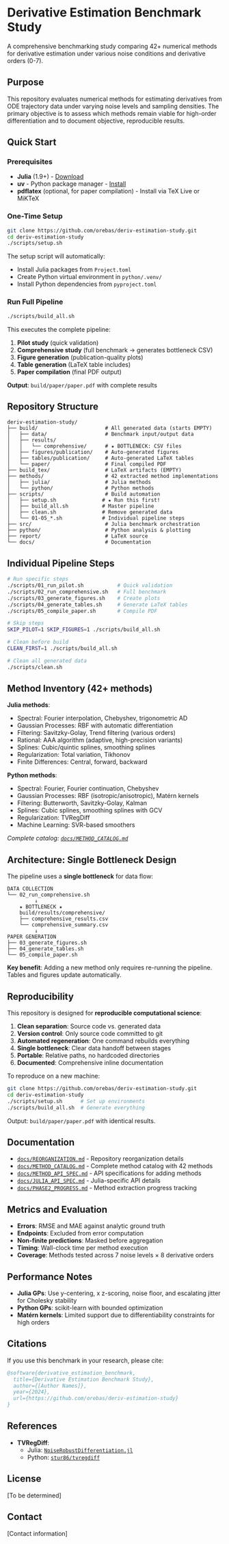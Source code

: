 # Derivative Estimation Benchmark Study

A comprehensive benchmarking study comparing 42+ numerical methods for derivative estimation under various noise conditions and derivative orders (0-7).

## Purpose

This repository evaluates numerical methods for estimating derivatives from ODE trajectory data under varying noise levels and sampling densities. The primary objective is to assess which methods remain viable for high-order differentiation and to document objective, reproducible results.

## Quick Start

### Prerequisites

- **Julia** (1.9+) - [Download](https://julialang.org/downloads/)
- **uv** - Python package manager - [Install](https://docs.astral.sh/uv/getting-started/installation/)
- **pdflatex** (optional, for paper compilation) - Install via TeX Live or MiKTeX

### One-Time Setup

```bash
git clone https://github.com/orebas/deriv-estimation-study.git
cd deriv-estimation-study
./scripts/setup.sh
```

The setup script will automatically:
- Install Julia packages from `Project.toml`
- Create Python virtual environment in `python/.venv/`
- Install Python dependencies from `pyproject.toml`

### Run Full Pipeline

```bash
./scripts/build_all.sh
```

This executes the complete pipeline:
1. **Pilot study** (quick validation)
2. **Comprehensive study** (full benchmark → generates bottleneck CSV)
3. **Figure generation** (publication-quality plots)
4. **Table generation** (LaTeX table includes)
5. **Paper compilation** (final PDF output)

**Output**: `build/paper/paper.pdf` with complete results

## Repository Structure

```
deriv-estimation-study/
├── build/                      # All generated data (starts EMPTY)
│   ├── data/                   # Benchmark input/output data
│   ├── results/
│   │   └── comprehensive/      # ★ BOTTLENECK: CSV files
│   ├── figures/publication/    # Auto-generated figures
│   ├── tables/publication/     # Auto-generated LaTeX tables
│   └── paper/                  # Final compiled PDF
├── build_tex/                  # LaTeX artifacts (EMPTY)
├── methods/                    # 42 extracted method implementations
│   ├── julia/                  # Julia methods
│   └── python/                 # Python methods
├── scripts/                    # Build automation
│   ├── setup.sh               # ★ Run this first!
│   ├── build_all.sh           # Master pipeline
│   ├── clean.sh               # Remove generated data
│   └── 01-05_*.sh             # Individual pipeline steps
├── src/                        # Julia benchmark orchestration
├── python/                     # Python analysis & plotting
├── report/                     # LaTeX source
└── docs/                       # Documentation
```

## Individual Pipeline Steps

```bash
# Run specific steps
./scripts/01_run_pilot.sh           # Quick validation
./scripts/02_run_comprehensive.sh   # Full benchmark
./scripts/03_generate_figures.sh    # Create plots
./scripts/04_generate_tables.sh     # Generate LaTeX tables
./scripts/05_compile_paper.sh       # Compile PDF

# Skip steps
SKIP_PILOT=1 SKIP_FIGURES=1 ./scripts/build_all.sh

# Clean before build
CLEAN_FIRST=1 ./scripts/build_all.sh

# Clean all generated data
./scripts/clean.sh
```

## Method Inventory (42+ methods)

**Julia methods**:
- Spectral: Fourier interpolation, Chebyshev, trigonometric AD
- Gaussian Processes: RBF with automatic differentiation
- Filtering: Savitzky-Golay, Trend filtering (various orders)
- Rational: AAA algorithm (adaptive, high-precision variants)
- Splines: Cubic/quintic splines, smoothing splines
- Regularization: Total variation, Tikhonov
- Finite Differences: Central, forward, backward

**Python methods**:
- Spectral: Fourier, Fourier continuation, Chebyshev
- Gaussian Processes: RBF (isotropic/anisotropic), Matérn kernels
- Filtering: Butterworth, Savitzky-Golay, Kalman
- Splines: Cubic splines, smoothing splines with GCV
- Regularization: TVRegDiff
- Machine Learning: SVR-based smoothers

*Complete catalog: [`docs/METHOD_CATALOG.md`](docs/METHOD_CATALOG.md)*

## Architecture: Single Bottleneck Design

The pipeline uses a **single bottleneck** for data flow:

```
DATA COLLECTION
└── 02_run_comprehensive.sh
         ↓
    ★ BOTTLENECK ★
    build/results/comprehensive/
    ├── comprehensive_results.csv
    └── comprehensive_summary.csv
         ↓
PAPER GENERATION
├── 03_generate_figures.sh
├── 04_generate_tables.sh
└── 05_compile_paper.sh
```

**Key benefit**: Adding a new method only requires re-running the pipeline. Tables and figures update automatically.

## Reproducibility

This repository is designed for **reproducible computational science**:

1. **Clean separation**: Source code vs. generated data
2. **Version control**: Only source code committed to git
3. **Automated regeneration**: One command rebuilds everything
4. **Single bottleneck**: Clear data handoff between stages
5. **Portable**: Relative paths, no hardcoded directories
6. **Documented**: Comprehensive inline documentation

To reproduce on a new machine:
```bash
git clone https://github.com/orebas/deriv-estimation-study.git
cd deriv-estimation-study
./scripts/setup.sh      # Set up environments
./scripts/build_all.sh  # Generate everything
```

Output: `build/paper/paper.pdf` with identical results.

## Documentation

- [`docs/REORGANIZATION.md`](docs/REORGANIZATION.md) - Repository reorganization details
- [`docs/METHOD_CATALOG.md`](docs/METHOD_CATALOG.md) - Complete method catalog with 42 methods
- [`docs/METHOD_API_SPEC.md`](docs/METHOD_API_SPEC.md) - API specifications for adding methods
- [`docs/JULIA_API_SPEC.md`](docs/JULIA_API_SPEC.md) - Julia-specific API details
- [`docs/PHASE2_PROGRESS.md`](docs/PHASE2_PROGRESS.md) - Method extraction progress tracking

## Metrics and Evaluation

- **Errors**: RMSE and MAE against analytic ground truth
- **Endpoints**: Excluded from error computation
- **Non-finite predictions**: Masked before aggregation
- **Timing**: Wall-clock time per method execution
- **Coverage**: Methods tested across 7 noise levels × 8 derivative orders

## Performance Notes

- **Julia GPs**: Use y-centering, x z-scoring, noise floor, and escalating jitter for Cholesky stability
- **Python GPs**: scikit-learn with bounded optimization
- **Matérn kernels**: Limited support due to differentiability constraints for high orders

## Citations

If you use this benchmark in your research, please cite:

```bibtex
@software{derivative_estimation_benchmark,
  title={Derivative Estimation Benchmark Study},
  author={[Author Names]},
  year={2024},
  url={https://github.com/orebas/deriv-estimation-study}
}
```

## References

- **TVRegDiff**:
  - Julia: [`NoiseRobustDifferentiation.jl`](https://adrianhill.de/NoiseRobustDifferentiation.jl/dev/)
  - Python: [`stur86/tvregdiff`](https://github.com/stur86/tvregdiff)

## License

[To be determined]

## Contact

[Contact information]
